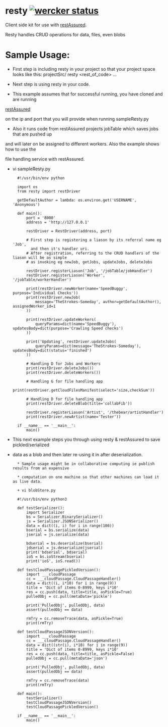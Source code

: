 resty  [![wercker status](https://app.wercker.com/status/ed4b57958ef0d7fd0a6090ff7888e177/m "wercker status")](https://app.wercker.com/project/bykey/ed4b57958ef0d7fd0a6090ff7888e177)
=====

Client side kit for use with [restAssured](https://github.com/odeke-em/restAssured.git "RestAssured").

Resty handles CRUD operations for data, files, even blobs 

Sample Usage:
============
* First step is including resty in your project so that your project space looks like this:
    projectSrc/
        resty
        <rest_of_code>
        ...

* Next step is using resty in your code.

* This example assumes that for successful running, you have cloned and are running

[restAssured](https://github.com/odeke-em/restAssured.git)

on the ip and port that you will provide when running sampleResty.py

* Also it runs code from restAssured projects jobTable which saves jobs that are pushed up

and will later on be assigned to different workers. Also the example shows how to use the

file handling service with restAssured.

* vi sampleResty.py

        #!/usr/bin/env python

        import os
        from resty import restDriver

        getDefaultAuthor = lambda: os.environ.get('USERNAME', 'Anonymous')

        def main():
            port = '8000'
            address = 'http://127.0.0.1'

            restDriver = RestDriver(address, port)

            # First step is registering a liason by its referral name eg 'Job',
              and then it's handler uri. 
            # After registration, referring to the CRUD handlers of the liason will be as simple
            # as invoking eg newJob, getJobs, updateJobs, deleteJobs

            restDriver.registerLiason('Job', '/jobTable/jobHandler')
            restDriver.registerLiason('Worker', '/jobTable/workerHandler')

            print(restDriver.newWorker(name='SpeedBuggy', purpose='Individual Checks'))
            print(restDriver.newJob(
                message='TheStrokes-Someday', author=getDefaultAuthor(), assignedWorker_id=1
            ))

            print(restDriver.updateWorkers(
                queryParams=dict(name='SpeedBuggy'), updatesBody=dict(purpose='Crawling Speed checks')
            ))

            print('Updating', restDriver.updateJobs(
                queryParams=dict(message='TheStrokes-Someday'), updatesBody=dict(status='finished')
            ))

            # Handling D for Jobs and Workers
            print(restDriver.deleteJobs())
            print(restDriver.deleteWorkers())

            # Handling G for file handling app
            print(restDriver.getCloudFilesManifest(select='size,checkSum'))

            # Handling D for file handling app
            print(restDriver.deleteBlob(title='collabFib'))

            restDriver.registerLiason('Artist', '/thebear/artistHandler')
            print(restDriver.newArtist(name='Tester'))

        if __name__ == '__main__':
            main()


+ This next example steps you through using resty & restAssured to save pickled/serialized

+ data as a blob and then later re-using it in after deserialization.

        * Sample usage might be in collaborative computing ie publish results from an expensive

        * computation on one machine so that other machines can load it as live data.

        + vi blobStore.py

        #!/usr/bin/env python3

        def testSerializer():
            import Serializer
            bs = Serializer.BinarySerializer()
            js = Serializer.JSONSerializer()
            data = dict((i, i) for i in range(100))
            bserial = bs.serialize(data)
            jserial = js.serialize(data)

            bdserial = bs.deserialize(bserial)
            jdserial = js.deserialize(jserial)
            print('bdserial', bdserial)
            ioS = bs.ioStream(bserial)
            print('ioS', ioS.read())

        def testCloudPassagePickledVersion():
            import ___cloudPassage
            cc = ___cloudPassage.CloudPassageHandler()
            data = dict((i, i*10) for i in range(9))
            title = 'Dict of items 0-8999, keys i*10'
            res = cc.push(data, title=title, asPickle=True)
            pulledObj = cc.pull(metaData='pickle')

            print('PulledObj', pulledObj, data)
            assert(pulledObj == data)

            rmTry = cc.removeTrace(data, asPickle=True)
            print(rmTry)

        def testCloudPassageJSONVersion():
            import ___cloudPassage
            cc = ___cloudPassage.CloudPassageHandler()
            data = dict((str(i), i*10) for i in range(9))
            title = 'Dict of items 0-8999, keys i*10'
            res = cc.push(data, title=title, asPickle=False)
            pulledObj = cc.pull(metaData='json')

            print('PulledObj', pulledObj, data)
            assert(pulledObj == data)

            rmTry = cc.removeTrace(data)
            print(rmTry)

        def main():
            testSerializer()
            testCloudPassageJSONVersion()
            testCloudPassagePickledVersion()

        if __name__ == '__main__':
            main()
